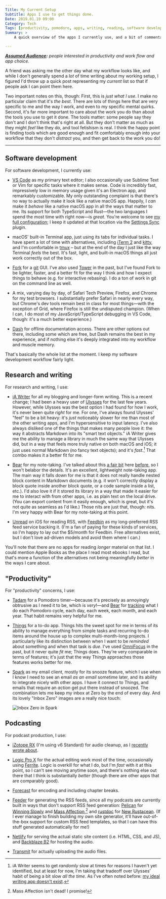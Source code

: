 ```yaml
---
Title: My Current Setup
Subtitle: Apps I use to get things done.
Date: 2019.01.19 09:00
Category: Tech
Tags: [productivity, pomodoro, apps, writing, reading, software development]
Summary: >
    A quick overview of the apps I currently use, and a bit of commentary on why I use them.

---
```


<i><b>[Assumed Audience](https://www.chriskrycho.com/2018/assumed-audiences.html):</b> people interested in productivity and work flow and app choice.</i>

A friend was asking me the other day what my workflow looks like, and while I don't generally spend a *lot* of time writing about my working setup, I figured I'd throw up a quick post representing my *current* list so that if people ask I can point them here.

Two important notes on this, though: First, this is *just what I use*. I make no particular claim that it's *the best*. There are lots of things here that are very specific to me and the way I work, and even to my specific mental quirks. Second, it's far more important to care about the work you do than about the tools you use to get it done. The tools matter: some people say they don't and I don't think that's right at all. But they don't matter as much as they might *feel* like they do, and tool fetishism is real. I think the happy point is finding tools which are good enough and fit comfortably enough into your workflow that they don't *distract* you, and then get back to the work you do!

---

## Software development

For software development, I currently use:

- [VS Code] as my primary text editor; I also occasionally use Sublime Text or Vim for specific tasks where it makes sense. Code is incredibly fast, impressively low in memory usage given it's an Electron app, and remarkably customizable. My only outstanding complaint is that there's no way to actually make it look like a native macOS app. Happily, I *can* make it *behave* like a native macOS app in all the ways that matter to me. Its support for both TypeScript and Rust—the two languages I spend the most time with right now—is *great*. You're welcome to see [my full configuration][config]; I keep it updated at that location via the [Settings Sync] plugin.

- macOS' built-in Terminal app, just using its tabs for individual tasks. I have spent a lot of time with alternatives, including [iTerm 2] and [kitty], and I'm comfortable in [tmux] – but at the end of the day I just like the way Terminal *feels* the best. It's fast, light, and built-in macOS things all just work correctly out of the box.

- [Fork] for a [git] <abbr>GUI</abbr>. I've also used [Tower] in the past, but I've found Fork to be lighter, faster, and a better fit for the way I think and how I expect things to behave (e.g. for interactive rebasing). I do a ton of work in git on the command line as well.

- A mix, varying day by day, of Safari Tech Preview, Firefox, and Chrome for my test browsers. I substantially prefer Safari in nearly every way, but Chrome's dev tools remain best in class for most things—with the exception of Grid, where Firefox is still the undisputed champion. (When I can, I do most of my JavaScript/TypeScript debugging in VS Code, though: it's a much better experience.)

- [Dash] for offline documentation access. There are other options out there, including some which are free, but Dash remains the best in my experience, and if nothing else it's deeply integrated into my workflow and muscle memory.

[VS Code]: https://code.visualstudio.com
[config]: https://gist.github.com/chriskrycho/f39442dd78ad6d150bcaaadd9fedf9f4
[Settings Sync]: https://marketplace.visualstudio.com/items?itemName=Shan.code-settings-sync
[iTerm 2]: https://iterm2.com
[tmux]: https://github.com/tmux/tmux/wiki
[kitty]: https://sw.kovidgoyal.net/kitty/
[Fork]: http://git-fork.com
[git]: https://git-scm.com
[Tower]: https://www.git-tower.com
[Dash]: https://kapeli.com/dash

That's basically the whole list at the moment. I keep my software development workflow fairly light.

## Research and writing

For research and writing, I use:

- [iA Writer] for all my blogging and longer-form writing. This is a recent change; I had been a heavy user of [Ulysses] for the last few years. However, while Ulysses was the best option I had found for how I work, it's never been quite *right* for me. For one, I've always found Ulysses' "feel" to be a bit heavy: it's *just* noticeably slower for me than most of the other writing apps, and I'm hypersensitive to input latency. I've also always disliked one of the things that makes many people love it: the way it abstracts Markdown into its "smart text objects." iA Writer gives me the ability to manage a library in much the same way that Ulysses did, but in a way that feels more truly native on both macOS and iOS; it just uses normal Markdown (no fancy text objects); and it's *fast*.[^mostly] That combo makes it a better fit for me.

- [Bear] for my note-taking. I've talked about this [a fair bit][bear-1] here [before][bear-2], so I won't belabor the details. It's an excellent, lightweight note-taking app. The main way it falls down for me is that it does not really handle nested block content in Markdown documents (e.g. it won't correctly display a block quote inside another block quote, or a code sample inside a list, etc.). I'd also love it if it stored its library in a way that made it easier for me to interact with from other apps, i.e. as plain text on the local drive. (You can export content from it easily enough, which is great, but it's not quite as seamless as I'd like.) Those nits are just that, though: nits. I'm very happy with Bear for my note-taking at this point.

- [Unread] on iOS for reading RSS, with [Feedbin] as my long-preferred RSS feed service backing it. (I'm a fan of paying for these kinds of services, so I'm happy to lay out the $5/month for Feedbin. Free alternatives exist, but I don't love ad-driven models and avoid them where I can.)

[iA Writer]: https://ia.net/writer
[Ulysses]: http://www.ulysses.app
[Bear]: https://bear.app
[bear-1]: https://www.chriskrycho.com/2018/starting-to-build-a-zettelkasten.html
[bear-2]: https://www.chriskrycho.com/2018/zettelkasten-update-all-in-on-bear.html
[Unread]: https://www.goldenhillsoftware.com/unread/
[Feedbin]: https://feedbin.com

[^mostly]: iA Writer seems to get *randomly* slow at times for reasons I haven't yet identified, but at least for now, I'm taking that tradeoff over Ulysses' habit of being a bit slow *all the time*. As I've often noted before: [my ideal writing app doesn't exist][just right].

[just right]: https://www.chriskrycho.com/2016/ulysses-byword-and-just-right.html "Ulysses, Byword, and “Just Right”"

You'll note that there are no apps for reading *longer* material on that list. I could mention Apple Books as the place I read most ebooks I read, but that's more a function of the alternatives not being meaningfully *better* in the ways I care about.

## "Productivity"

For "productivity" concerns, I use:

- [Tadam] for a Pomodoro timer—because it's precisely as annoyingly obtrusive as I need it to be, which is *very*!—and [Bear] for [tracking] what I do each Pomodoro cycle, each day, each week, each month, and each year. That habit remains very helpful for me.

- [Things] for a to-do app. Things hits the sweet spot for me in terms of its ability to manage everything from simple tasks and recurring to-do items around the house up to complex multi-month-long projects. I particularly like its distinction between when I want to be *reminded* about something and when that task is *due*. I've used [OmniFocus] in the past, but it never quite *fit* me; Things does. They're very comparable in terms of features; it's just that the way Things approaches those features works better for me.

- [Spark] as my email client, mostly for its snooze feature, which I use when I know I need to see an email *as an email* sometime later, and its ability to integrate nicely with other apps. I have it connect to Things, and emails that require an *action* get put there instead of snoozed. The combination lets me keep my inbox at Zero by the end of every day. And its lovely "Inbox Zero" images are a really nice touch:

    ![Inbox Zero in Spark][img]

[Tadam]: https://tadamapp.com
[tracking]: https://www.chriskrycho.com/2018/just-write-down-what-you-do.html
[Things]: https://culturedcode.com
[OmniFocus]: https://www.omnigroup.com/omnifocus/
[Spark]: https://sparkmailapp.com
[img]: https://f001.backblazeb2.com/file/chriskrycho-com/images/inbox-zero-spark.png

## Podcasting

For podcast production, I use:

- [iZotope RX] (I'm using v6 Standard) for audio cleanup, as I [recently wrote about][izotope post].

- [Logic Pro X][logic] for the actual editing work most of the time, occasionally using [Ferrite]. Logic is overkill for what I do, but I'm *fast* with it at this point, so I can't see moving anytime soon, and there's nothing else out there that I think is substantially *better* (though there are other apps that are comparably good).

- [Forecast] for encoding and including chapter breaks.

- [Feeder] for generating the <abbr>RSS</abbr> feeds, since all my podcasts are currently built in ways that don't support <abbr>RSS</abbr> feed generation: [Pelican] for [Winning Slowly] and [Mass Affection],[^ma] and [rustdoc] for [New Rustacean]. (If I ever manage to finish building my own site generator, it'll have out-of-the-box support for custom RSS feed templates, so that I can have this stuff generated automatically for me!)

- [Netlify] for serving the actual static site content (i.e. HTML, CSS, and JS), and [Backblaze B2] for hosting the audio.

- [Transmit] for actually uploading the audio files.

[iZotope RX]: https://www.izotope.com/en/products/repair-and-edit/rx.html
[izotope post]: https://www.chriskrycho.com/2018/izotope-rx-is-amazing.html
[logic]: https://www.apple.com/logic-pro/
[Ferrite]: https://www.wooji-juice.com/products/ferrite/
[Forecast]: https://www.overcast.fm/forecast
[Feeder]: https://reinventedsoftware.com/feeder/
[Pelican]: http://docs.getpelican.com/en/stable/
[Winning Slowly]: https://winningslowly.org
[Mass Affection]: https://massaffection.com
[rustdoc]: https://doc.rust-lang.org/rustdoc
[New Rustacean]: https://newrustacean.com
[Netlify]: https://www.netlify.com
[Transmit]: https://panic.com/transmit/
[Backblaze B2]: https://www.backblaze.com/b2

[^ma]: Mass Affection isn't dead! I promise!
